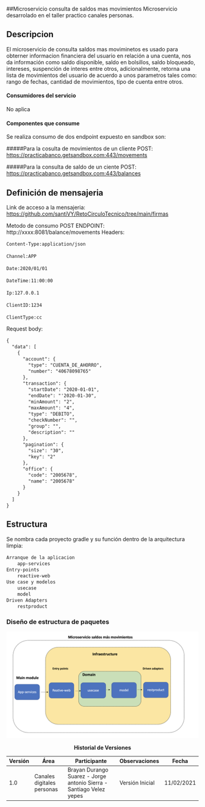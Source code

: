 ##Microservicio consulta de saldos mas movimientos
Microservicio desarrolado en el taller practico canales personas.

## Descripcion
 El microservicio de consulta saldos mas moviminetos es usado para obterner informacion financiera del 
 usuario en relación a una cuenta, nos da información como saldo disponible,
 saldo en bolsillos, saldo bloqueado, intereses, suspención de interes entre otros, adicionalmente,
 retorna  una lista de movimientos del usuario de acuerdo a unos parametros tales como: rango de fechas, cantidad de movimientos,
 tipo de cuenta entre otros.

#### Consumidores del servicio

No aplica

#### Componentes que consume


Se realiza consumo de dos endpoint expuesto en sandbox son:

#####Para la cosulta de movimientos de un cliente
POST: https://practicabanco.getsandbox.com:443/movements

#####Para la consulta de saldo de un ciente
POST: https://practicabanco.getsandbox.com:443/balances

## Definición de mensajeria

Link de acceso a la mensajeria: https://github.com/santiVY/RetoCirculoTecnico/tree/main/firmas

Metodo de consumo POST
ENDPOINT: http://xxxx:8081/balance/movements
Headers:

    Content-Type:application/json
    
    Channel:APP
    
    Date:2020/01/01
    
    DateTime:11:00:00
    
    Ip:127.0.0.1
    
    ClientID:1234
    
    ClientType:cc

Request body:

    {
      "data": [
        {
          "account": {
            "type": "CUENTA_DE_AHORRO",
            "number": "40678098765"
          },
          "transaction": {
            "startDate": "2020-01-01",
            "endDate": "'2020-01-30",
            "minAmount": "2",
            "maxAmount": "4",
            "type": "DEBITO",
            "checkNumber": "",
            "group": "",
            "description": ""
          },
          "pagination": {
            "size": "30",
            "key": "2"
          },
          "office": {
            "code": "2005678",
            "name": "2005678"
          }
        }
      ]
    }

## Estructura

Se nombra cada proyecto gradle y su función dentro de la arquitectura limpia:

    Arranque de la aplicacion
        app-services
    Entry-points
        reactive-web
    Use case y modelos
        usecase
        model
    Driven Adapters
        restproduct

### Diseño de estructura de paquetes
![](https://github.com/santiVY/RetoCirculoTecnico/blob/main/Api_BalanceMovements/SaldoMasMovimientos.png)

<center>

**Historial de Versiones**

| Versión | Área                   | Participante | Observaciones   | Fecha      |
| ------- | ---------------------- | ------------ | --------------- | ---------- |
| 1.0   | Canales digitales personas | Brayan Durango Suarez - Jorge antonio Sierra - Santiago Velez yepes       | Versión Inicial | 11/02/2021 |
</center>
